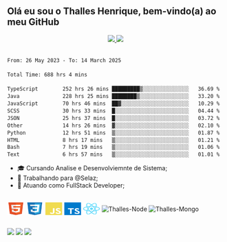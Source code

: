 ## Olá eu sou o Thalles Henrique, bem-vindo(a) ao meu GitHub

<div align="center">
  <a href="https://github.com/Thalles-HsA">
  <img height="180em" src="https://github-readme-stats.vercel.app/api?username=Thalles-HsA&show_icons=true&theme=radical&include_all_commits=true&count_private=true"/>
  <img height="180em" src="https://github-readme-stats.vercel.app/api/top-langs/?username=Thalles-HsA&exclude_repo=github-readme-stats,Pong,Freeway-JS&langs_count=5&theme=radical"/>
</div><br>
  
  <!--START_SECTION:waka-->

```txt
From: 26 May 2023 - To: 14 March 2025

Total Time: 688 hrs 4 mins

TypeScript        252 hrs 26 mins █████████▒░░░░░░░░░░░░░░░   36.69 %
Java              228 hrs 25 mins ████████▒░░░░░░░░░░░░░░░░   33.20 %
JavaScript        70 hrs 46 mins  ██▓░░░░░░░░░░░░░░░░░░░░░░   10.29 %
SCSS              30 hrs 33 mins  █░░░░░░░░░░░░░░░░░░░░░░░░   04.44 %
JSON              25 hrs 37 mins  █░░░░░░░░░░░░░░░░░░░░░░░░   03.72 %
Other             14 hrs 26 mins  ▓░░░░░░░░░░░░░░░░░░░░░░░░   02.10 %
Python            12 hrs 51 mins  ▒░░░░░░░░░░░░░░░░░░░░░░░░   01.87 %
HTML              8 hrs 17 mins   ▒░░░░░░░░░░░░░░░░░░░░░░░░   01.21 %
Bash              7 hrs 19 mins   ▒░░░░░░░░░░░░░░░░░░░░░░░░   01.06 %
Text              6 hrs 57 mins   ▒░░░░░░░░░░░░░░░░░░░░░░░░   01.01 %
```

<!--END_SECTION:waka-->

  - 🎓 Cursando Analise e Desenvolviemnte de Sistema;
  - 🌱 Trabalhando para @Selaz;
  - 🎯 Atuando como FullStack Developer;
 
<div style="display: inline_block"><br>
  <img align="center" alt="Thalles-HTML" height="30" width="40" src="https://raw.githubusercontent.com/devicons/devicon/master/icons/html5/html5-original.svg">
  <img align="center" alt="Thalles-CSS" height="30" width="40" src="https://raw.githubusercontent.com/devicons/devicon/master/icons/css3/css3-original.svg">
  <img align="center" alt="Thalles-Js" height="30" width="40" src="https://raw.githubusercontent.com/devicons/devicon/master/icons/javascript/javascript-plain.svg">
  <img align="center" alt="Thalles-Ts" height="30" width="40" src="https://raw.githubusercontent.com/devicons/devicon/master/icons/typescript/typescript-plain.svg">
  <img align="center" alt="Thalles-React" height="30" width="40" src="https://raw.githubusercontent.com/devicons/devicon/master/icons/react/react-original.svg">
  <img align="center" alt="Thalles-Node" height="30" width="40" src="https://cdn.jsdelivr.net/gh/devicons/devicon/icons/nodejs/nodejs-original.svg" />
  <img align="center" alt="Thalles-Mongo" height="30" width="40" src="https://cdn.jsdelivr.net/gh/devicons/devicon/icons/mongodb/mongodb-original.svg" />
  
</div>

 ##
  
<div>
  <a href="https://www.linkedin.com/in/thalles-hsa" target="_blank"><img src="https://img.shields.io/badge/-LinkedIn-%230077B5?style=for-the-badge&logo=linkedin&logoColor=white" target="_blank"></a> 
  <a href="https://instagram.com/thalleshsa" target="_blank"><img src="https://img.shields.io/badge/-Instagram-%23E4405F?style=for-the-badge&logo=instagram&logoColor=white" target="_blank"></a>
  <a href = "mailto:thsa.henrique@gmail.com"><img src="https://img.shields.io/badge/-Gmail-%23333?style=for-the-badge&logo=gmail&logoColor=white" target="_blank"></a>
   
</div>
